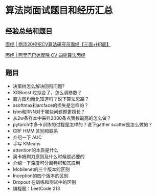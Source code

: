 # 算法岗面试题目和经历汇总
## 经验总结和题目
[面经 | 商汤20校招CV算法研究员面经【三面+HR面】](https://mp.weixin.qq.com/s?__biz=MzUxNjcxMjQxNg==&mid=2247491325&idx=2&sn=b9a3dffc5fbb5020778af1d8f51479aa&chksm=f9a26c72ced5e56402bd0ab16f107c38e30384d2c4114abe580b2d07cd2142cbb6613851cf8a&mpshare=1&scene=1&srcid=&sharer_sharetime=1567386860616&sharer_shareid=1fc0ef2b89b06e649b4a5f22b5f63081&key=5e617b328261c924afdabc00b95f79241f83fa4a74a7fab816dd2d5543bf0a2e93879dd211bbc88c925a4470548fc25b09f1559b43f4d5ba377ac6729ad238f75825f67c66a5bdfb6b3ab47ab4dc616f&ascene=1&uin=MTk4MjIzNjEwNg%3D%3D&devicetype=Windows+10&version=62060833&lang=zh_CN&pass_ticket=IfhEs%2BLadvS5VNRmapwsnpVFyhO9ZTXFx9MFm6qliWQTknD5QC9IP8Iftocx4W21)

[面经 | 阿里巴巴达摩院 CV 四轮算法面经](https://mp.weixin.qq.com/s?__biz=MzUxNjcxMjQxNg==&mid=2247491255&idx=2&sn=9f004a3893fbf7e957cf2438236ed00d&chksm=f9a26c38ced5e52e821f89cbebdab58341d6648b773d2f72223e7889bc00e75ae5ea2f281985&mpshare=1&scene=1&srcid=082968CyJ7d9eRLxUdS0nxcd&sharer_sharetime=1567435123723&sharer_shareid=1fc0ef2b89b06e649b4a5f22b5f63081&key=ac0fe4e69757810b9d2f3162f4023a989d1253b5b274ac85e2f8fd68f49ba81279b52b041406fd8d31d6e03ecf7ab4eca0259d3fb25688eb85a45046e127dac7b5d41087d991c35c40e756a9ce2e0ebe&ascene=1&uin=MTk4MjIzNjEwNg%3D%3D&devicetype=Windows+10&version=62060833&lang=zh_CN&pass_ticket=IfhEs%2BLadvS5VNRmapwsnpVFyhO9ZTXFx9MFm6qliWQTknD5QC9IP8Iftocx4W21)

## 题目
- 决策树怎么解决回归问题?
- XGBoost 过拟合了，怎么调参数？
- 直方图均衡化知道吗？说下算法思路？
- asoftmax和arcface的损失是怎样的？
- lstm和RNN对于哪些问题题更擅长？
- 从2w条样本中采样2000条点赞数最高的怎么做？
- pytorch中多卡训练的过程是怎样的？说下gather scatter是怎么做的？
- CRF HMM 区别和联系
- 介绍一下 AUC
- 手写 KMeans
- attention的本质是什么
- 奥卡姆剃刀原则及什么时候是必要的
- 介绍一下深度可分离卷积和其应用
- Mobilenet的三个版本的区别
- Inception的四个版本的区别
- Dropout 在训练和测试中的区别
- 编程题：LeetCode 213
